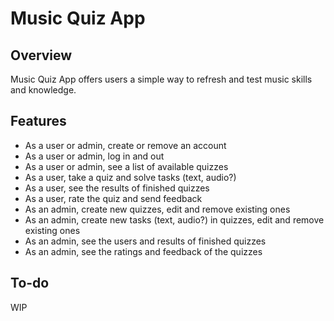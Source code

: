 # Music Quiz App

## Overview

Music Quiz App offers users a simple way to refresh and test music skills and knowledge.

## Features

- As a user or admin, create or remove an account
- As a user or admin, log in and out
- As a user or admin, see a list of available quizzes
- As a user, take a quiz and solve tasks (text, audio?)
- As a user, see the results of finished quizzes
- As a user, rate the quiz and send feedback
- As an admin, create new quizzes, edit and remove existing ones
- As an admin, create new tasks (text, audio?) in quizzes, edit and remove existing ones
- As an admin, see the users and results of finished quizzes
- As an admin, see the ratings and feedback of the quizzes

## To-do

WIP


